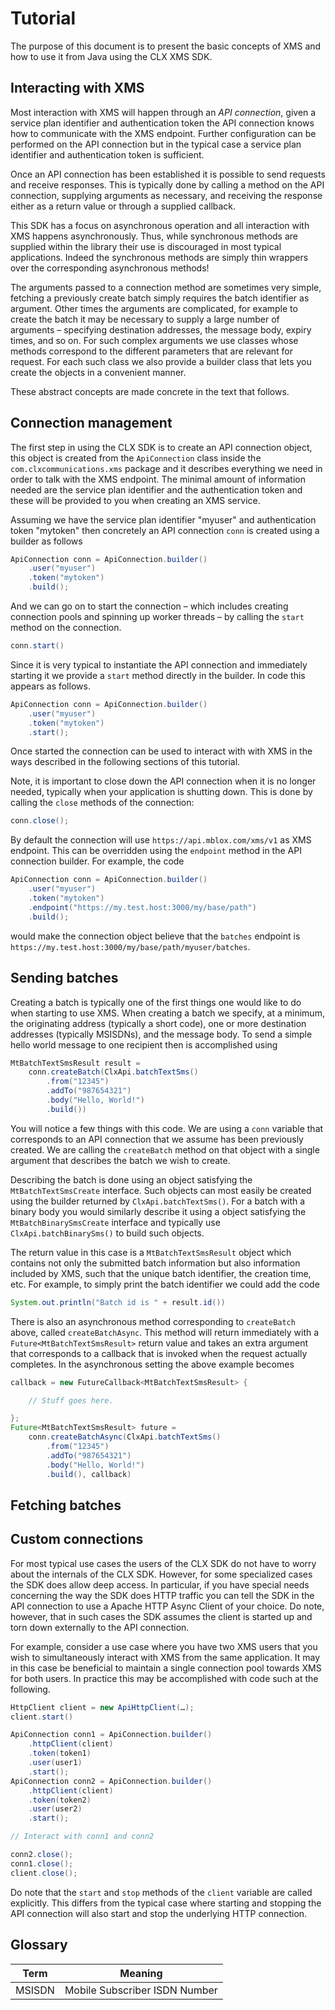 Tutorial
========

The purpose of this document is to present the basic concepts of XMS and how to use it from Java using the CLX XMS SDK.

Interacting with XMS
--------------------

Most interaction with XMS will happen through an _API connection_, given a service plan identifier and authentication token the API connection knows how to communicate with the XMS endpoint. Further configuration can be performed on the API connection but in the typical case a service plan identifier and authentication token is sufficient.

Once an API connection has been established it is possible to send requests and receive responses. This is typically done by calling a method on the API connection, supplying arguments as necessary, and receiving the response either as a return value or through a supplied callback.

This SDK has a focus on asynchronous operation and all interaction with XMS happens asynchronously. Thus, while synchronous methods are supplied within the library their use is discouraged in most typical applications. Indeed the synchronous methods are simply thin wrappers over the corresponding asynchronous methods!

The arguments passed to a connection method are sometimes very simple, fetching a previously create batch simply requires the batch identifier as argument. Other times the arguments are complicated, for example to create the batch it may be necessary to supply a large number of arguments – specifying destination addresses, the message body, expiry times, and so on. For such complex arguments we use classes whose methods correspond to the different parameters that are relevant for request. For each such class we also provide a builder class that lets you create the objects in a convenient manner.

These abstract concepts are made concrete in the text that follows.

Connection management
---------------------

The first step in using the CLX SDK is to create an API connection object, this object is created from the `ApiConnection` class inside the `com.clxcommunications.xms` package and it describes everything we need in order to talk with the XMS endpoint. The minimal amount of information needed are the service plan identifier and the authentication token and these will be provided to you when creating an XMS service.

Assuming we have the service plan identifier "myuser" and authentication token "mytoken" then concretely an API connection `conn` is created using a builder as follows

```java
ApiConnection conn = ApiConnection.builder()
    .user("myuser")
    .token("mytoken")
    .build();
```

And we can go on to start the connection – which includes creating connection pools and spinning up worker threads – by calling the `start` method on the connection.

```java
conn.start()
```

Since it is very typical to instantiate the API connection and immediately starting it we provide a `start` method directly in the builder. In code this appears as follows.

```java
ApiConnection conn = ApiConnection.builder()
    .user("myuser")
    .token("mytoken")
    .start();
```

Once started the connection can be used to interact with with XMS in the ways described in the following sections of this tutorial.

Note, it is important to close down the API connection when it is no longer needed, typically when your application is shutting down. This is done by calling the `close` methods of the connection:

```java
conn.close();
```

By default the connection will use `https://api.mblox.com/xms/v1` as XMS endpoint. This can be overridden using the `endpoint` method in the API connection builder. For example, the code

```java
ApiConnection conn = ApiConnection.builder()
    .user("myuser")
    .token("mytoken")
    .endpoint("https://my.test.host:3000/my/base/path")
    .build();
```

would make the connection object believe that the `batches` endpoint is `https://my.test.host:3000/my/base/path/myuser/batches`.

Sending batches
---------------

Creating a batch is typically one of the first things one would like to do when starting to use XMS. When creating a batch we specify, at a minimum, the originating address (typically a short code), one or more destination addresses (typically MSISDNs), and the message body. To send a simple hello world message to one recipient then is accomplished using

```java
MtBatchTextSmsResult result =
    conn.createBatch(ClxApi.batchTextSms()
        .from("12345")
        .addTo("987654321")
        .body("Hello, World!")
        .build())
```

You will notice a few things with this code. We are using a `conn` variable that corresponds to an API connection that we assume has been previously created. We are calling the `createBatch` method on that object with a single argument that describes the batch we wish to create.

Describing the batch is done using an object satisfying the `MtBatchTextSmsCreate` interface. Such objects can most easily be created using the builder returned by `ClxApi.batchTextSms()`. For a batch with a binary body you would similarly describe it using a object satisfying the `MtBatchBinarySmsCreate` interface and typically use `ClxApi.batchBinarySms()` to build such objects.

The return value in this case is a `MtBatchTextSmsResult` object which contains not only the submitted batch information but also information included by XMS, such that the unique batch identifier, the creation time, etc. For example, to simply print the batch identifier we could add the code
```java
System.out.println("Batch id is " + result.id())
```

There is also an asynchronous method corresponding to `createBatch` above, called `createBatchAsync`. This method will return immediately with a `Future<MtBatchTextSmsResult>` return value and takes an extra argument that corresponds to a callback that is invoked when the request actually completes. In the asynchronous setting the above example becomes

```java
callback = new FutureCallback<MtBatchTextSmsResult> {

    // Stuff goes here.

};
Future<MtBatchTextSmsResult> future =
    conn.createBatchAsync(ClxApi.batchTextSms()
        .from("12345")
        .addTo("987654321")
        .body("Hello, World!")
        .build(), callback)
```

Fetching batches
----------------


Custom connections
------------------

For most typical use cases the users of the CLX SDK do not have to worry about the internals of the CLX SDK. However, for some specialized cases the SDK does allow deep access.  In particular, if you have special needs concerning the way the SDK does HTTP traffic you can tell the SDK in the API connection to use a Apache HTTP Async Client of your choice. Do note, however, that in such cases the SDK assumes the client is started up and torn down externally to the API connection.

For example, consider a use case where you have two XMS users that you wish to simultaneously interact with XMS from the same application. It may in this case be beneficial to maintain a single connection pool towards XMS for both users. In practice this may be accomplished with code such at the following.

```java
HttpClient client = new ApiHttpClient(…);
client.start()

ApiConnection conn1 = ApiConnection.builder()
    .httpClient(client)
    .token(token1)
    .user(user1)
    .start();
ApiConnection conn2 = ApiConnection.builder()
    .httpClient(client)
    .token(token2)
    .user(user2)
    .start();

// Interact with conn1 and conn2

conn2.close();
conn1.close();
client.close();
```

Do note that the `start` and `stop` methods of the `client` variable are called explicitly. This differs from the typical case where starting and stopping the API connection will also start and stop the underlying HTTP connection.

Glossary
--------

Term   | Meaning
-------|--------
MSISDN | Mobile Subscriber ISDN Number
